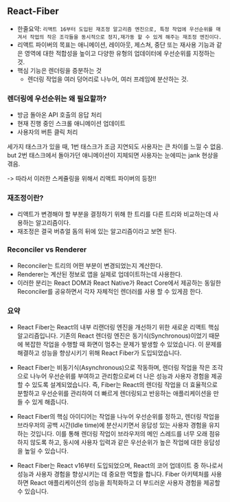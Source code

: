 ## React-Fiber

- 한줄요약: `리액트 16부터 도입된 재조정 알고리즘 엔진으로, 특정 작업에 우선순위를 매겨서 작업의 작은 조각들을 동시적으로 정지,재가동 할 수 있게 해주는 재조정 엔진이다. `
- 리액트 파이버의 목표는 애니메이션, 레이아웃, 제스쳐, 중단 또는 재사용 기능과 같은 영역에 대한 적합성을 높이고 다양한 유형의 업데이터에 우선순위를 지정하는 것.
- 핵심 기능은 렌더링을 증분하는 것
  - 렌더링 작업을 여러 덩어리로 나누어, 여러 프레임에 분산하는 것.

### 렌더링에 우선순위는 왜 필요할까?

- 방금 돌아온 API 호출의 응답 처리
- 현재 진행 중인 스크롤 애니메이션 업데이트
- 사용자의 버튼 클릭 처리

세가지 태스크가 있을 때, 1번 태스크가 조금 지연되도 사용자는 큰 차이를 느낄 수 없음.
but 2번 태스크에서 돌아가던 애니메이션이 지체되면 사용자는 눈에띠는 jank 현상을 겪음.

-> 따라서 이러한 스케쥴링을 위해서 리액트 파이버의 등장!!

### 재조정이란?

- 리액트가 변경해야 할 부분을 결정하기 위해 한 트리를 다른 트리와 비교하는데 사용하는 알고리즘이다.
- 재조정은 결국 버츄얼 돔의 뒤에 있는 알고리즘이라고 보면 된다.

### Reconciler vs Renderer

- Reconciler는 트리의 어떤 부분이 변경되었는지 계산한다.
- Renderer는 계산된 정보로 앱을 실제로 업데이트하는데 사용한다.
- 이러한 분리는 React DOM과 React Native가 React Core에서 제공하는 동일한 Reconciler를 공유하면서 각자 자체적인 렌더러를 사용 할 수 있게끔 한다.

### 요약

- React Fiber는 React의 내부 리랜더링 엔진을 개선하기 위한 새로운 리액트 핵심 알고리즘입니다. 기존의 React 렌더링 엔진은 동기식(Synchronous)이었기 때문에 복잡한 작업을 수행할 때 화면이 멈추는 문제가 발생할 수 있었습니다. 이 문제를 해결하고 성능을 향상시키기 위해 React Fiber가 도입되었습니다.

- React Fiber는 비동기식(Asynchronous)으로 작동하며, 렌더링 작업을 작은 조각으로 나누어 우선순위를 부여하고 관리함으로써 더 나은 성능과 사용자 경험을 제공할 수 있도록 설계되었습니다. 즉, Fiber는 React의 렌더링 작업을 더 효율적으로 분할하고 우선순위를 관리하여 더 빠르게 렌더링되고 반응하는 애플리케이션을 만들 수 있게 해줍니다.

- React Fiber의 핵심 아이디어는 작업을 나누어 우선순위를 정하고, 렌더링 작업을 브라우저의 공백 시간(Idle time)에 분산시키면서 응답성 있는 사용자 경험을 유지하는 것입니다. 이를 통해 렌더링 작업이 브라우저의 메인 스레드를 너무 오래 점유하지 않도록 하고, 동시에 사용자 입력과 같은 우선순위가 높은 작업에 대한 응답성을 높일 수 있습니다.

- React Fiber는 React v16부터 도입되었으며, React의 코어 업데이트 중 하나로서 성능과 사용자 경험을 향상시키는 데 중요한 역할을 합니다. Fiber 아키텍처를 사용하면 React 애플리케이션의 성능을 최적화하고 더 부드러운 사용자 경험을 제공할 수 있습니다.
